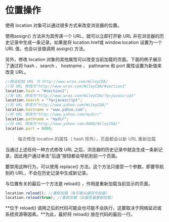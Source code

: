 # 位置操作

使用 location 对象可以通过很多方式来改变浏览器的位置。

使用assign() 方法并为其传递一个 URL，就可以立即打开新 URL 并在浏览器的历史记录中生成一条记录。如果是将 location.href或 window.location 设置为一个 URL 值，也会以该值调用 assign() 方法。

另外，修改 location 对象的其他属性可以改变当前加载的页面。下面的例子展示了通过将 hash 、search 、 hostname 、 pathname 和 port 属性设置为新值来改变 URL。

```javascript
//假设初始 URL 为 http://www.wrox.com/WileyCDA/
//将 URL 修改为"http://www.wrox.com/WileyCDA/#section1"
location.hash = "#section1";
//将 URL 修改为"http://www.wrox.com/WileyCDA/?q=javascript"
location.search = "?q=javascript";
//将 URL 修改为"http://www.yahoo.com/WileyCDA/"
location.hostname = "www.yahoo.com";
//将 URL 修改为"http://www.yahoo.com/mydir/"
location.pathname = "mydir";
//将 URL 修改为"http://www.yahoo.com:8080/WileyCDA/"
location.port = 8080;
```

> 每次修改 location 的属性（ hash 除外），页面都会以新 URL 重新加载

当通过上述任何一种方式修改 URL 之后，浏览器的历史记录中就会生成一条新记录，因此用户通过单击“后退”按钮都会导航到前一个页面。

要禁用这种行为，可以使用 replace() 方法。这个方法只接受一个参数，即要导航到的 URL，不会在历史记录中生成新记录。

与位置有关的最后一个方法是 reload() ，作用是重新加载当前显示的页面。

```javascript
location.reload(); //重新加载（有可能从缓存中加载）
location.reload(true); //重新加载（从服务器重新加载）
```

**位于 reload() 调用之后的代码可能会也可能不会执行，这要取决于网络延迟或系统资源等因素。**为此，最好将 reload() 放在代码的最后一行。
